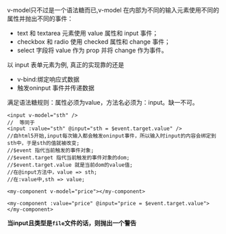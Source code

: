 v-model只不过是一个语法糖而已,v-model 在内部为不同的输入元素使用不同的属性并抛出不同的事件：

- text 和 textarea 元素使用 value 属性和 input 事件；
- checkbox 和 radio 使用 checked 属性和 change 事件；
- select 字段将 value 作为 prop 并将 change 作为事件。



以 input 表单元素为例, 真正的实现靠的还是

 - v-bind:绑定响应式数据
 - 触发oninput 事件并传递数据

 满足语法糖规则：属性必须为value，方法名必须为：input。缺一不可。
 ```
 <input v-model="sth" />
//  等同于
<input :value="sth" @input="sth = $event.target.value" /> 
//自html5开始,input每次输入都会触发oninput事件，所以输入时input的内容会绑定到sth中，于是sth的值就被改变;
//$event 指代当前触发的事件对象;
//$event.target 指代当前触发的事件对象的dom;
//$event.target.value 就是当前dom的value值;
//在@input方法中，value => sth;
//在:value中,sth => value;
 ```
```
<my-component v-model="price"></my-component>

<my-component :value="price" @input="price = $event.target.value"></my-component>
```



**当input且类型是`file`文件的话，则抛出一个警告**



